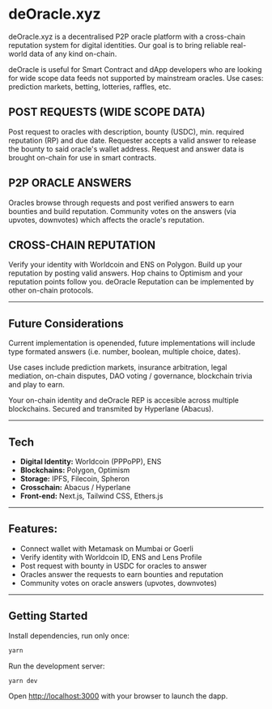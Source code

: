 # deOracle.xyz

deOracle.xyz is a decentralised P2P oracle platform with a cross-chain reputation system for digital identities. Our goal is to bring reliable real-world data of any kind on-chain.

deOracle is useful for Smart Contract and dApp developers who are looking for wide scope data feeds not supported by mainstream oracles. Use cases: prediction markets, betting, lotteries, raffles, etc.


## POST REQUESTS (WIDE SCOPE DATA)

Post request to oracles with description, bounty (USDC), min. required reputation (RP) and due date. Requester accepts a valid answer to release the bounty to said oracle's wallet address. Request and answer data is brought on-chain for use in smart contracts.


## P2P ORACLE ANSWERS

Oracles browse through requests and post verified answers to earn bounties and build reputation. Community votes on the answers (via upvotes, downvotes) which affects the oracle's reputation.


## CROSS-CHAIN REPUTATION

Verify your identity with Worldcoin and ENS on Polygon. Build up your reputation by posting valid answers. Hop chains to Optimism and your reputation points follow you. deOracle Reputation can be implemented by other on-chain protocols.

---------


## Future Considerations

Current implementation is openended, future implementations will include type formated answers (i.e. number, boolean, multiple choice, dates).

Use cases include prediction markets, insurance arbitration, legal mediation, on-chain disputes, DAO voting / governance, blockchain trivia and play to earn.

Your on-chain identity and deOracle REP is accesible across multiple blockchains. Secured and transmited by Hyperlane (Abacus).

---------

## Tech

- **Digital Identity:** Worldcoin (PPPoPP), ENS
- **Blockchains:** Polygon, Optimism
- **Storage:** IPFS, Filecoin, Spheron
- **Crosschain:** Abacus / Hyperlane
- **Front-end:** Next.js, Tailwind CSS, Ethers.js

---------

## Features:

- Connect wallet with Metamask on Mumbai or Goerli
- Verify identity with Worldcoin ID, ENS and Lens Profile
- Post request with bounty in USDC for oracles to answer
- Oracles answer the requests to earn bounties and reputation
- Community votes on oracle answers (upvotes, downvotes)

---------

## Getting Started

Install dependencies, run only once:

```bash
yarn
```

Run the development server:

```bash
yarn dev
```

Open [http://localhost:3000](http://localhost:3000) with your browser to launch the dapp.

